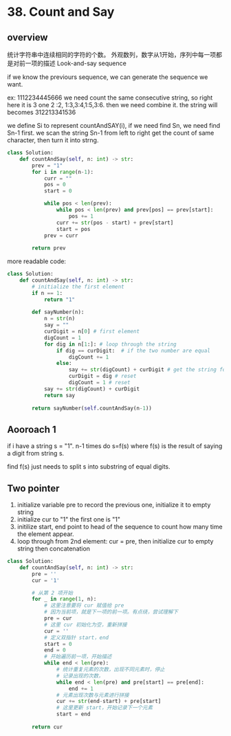 # 38. Count and Say

## overview

统计字符串中连续相同的字符的个数。
外观数列，数字从1开始，序列中每一项都是对前一项的描述 Look-and-say sequence

if we know the previours sequence, we can generate the sequence we want.


ex: 1112234445666
we need count the same consecutive string, so right here it is 3 one 2 :2, 1:3,3:4,1:5,3:6.
then we need combine it. 
the string will becomes 312213341536

we define Si to represent countAndSAY(i), if we need find Sn, we need find Sn-1 first. we scan the string Sn-1 from left to right get the count of same character, then turn it into strng.

```python
class Solution:
    def countAndSay(self, n: int) -> str:
        prev = "1"
        for i in range(n-1):
            curr = ""
            pos = 0
            start = 0

            while pos < len(prev):
                while pos < len(prev) and prev[pos] == prev[start]:
                    pos += 1
                curr += str(pos - start) + prev[start]
                start = pos
            prev = curr
        
        return prev
```

more readable code:
```python
class Solution:
    def countAndSay(self, n: int) -> str:
        # initialize the first element
        if n == 1:
            return "1"
        
        def sayNumber(n):
            n = str(n)
            say = ""
            curDigit = n[0] # first element 
            digCount = 1 
            for dig in n[1:]: # loop through the string 
                if dig == curDigit:  # if the two number are equal
                    digCount += 1
                else:
                    say += str(digCount) + curDigit # get the string for 
                    curDigit = dig # reset 
                    digCount = 1 # reset 
            say += str(digCount) + curDigit
            return say
        
        return sayNumber(self.countAndSay(n-1))
```


## Aooroach 1

if i have a string s = "1". n-1 times do s=f(s) where f(s) is the result of saying a digit from string s.

find f(s) just needs to split s into substring of equal digits.

## Two pointer 

1. initialize variable pre to record the previous one, initialize it to empty string
2. initialize cur to "1" the first one is "1"
3. initilize start, end point to head of the sequence to count how many time the element appear.
4. loop through from 2nd element: cur = pre, then initialize cur to empty string then concatenation 

```python
class Solution:
    def countAndSay(self, n: int) -> str:
        pre = ''
        cur = '1'

        # 从第 2 项开始
        for _ in range(1, n):
            # 这里注意要将 cur 赋值给 pre
            # 因为当前项，就是下一项的前一项。有点绕，尝试理解下
            pre = cur
            # 这里 cur 初始化为空，重新拼接
            cur = ''
            # 定义双指针 start，end
            start = 0
            end = 0
            # 开始遍历前一项，开始描述
            while end < len(pre):
                # 统计重复元素的次数，出现不同元素时，停止
                # 记录出现的次数，
                while end < len(pre) and pre[start] == pre[end]:
                    end += 1
                # 元素出现次数与元素进行拼接
                cur += str(end-start) + pre[start]
                # 这里更新 start，开始记录下一个元素
                start = end
        
        return cur
```